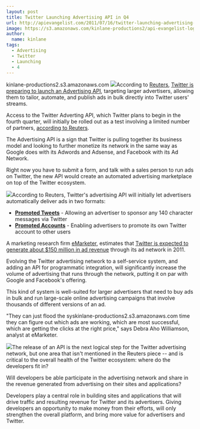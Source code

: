 ```yaml
---
layout: post
title: Twitter Launching Advertising API in Q4
url: http://apievangelist.com/2011/07/16/twitter-launching-advertising-api-in-q4/
image: https://s3.amazonaws.com/kinlane-productions2/api-evangelist-logos/api-evangelist-butterfly-vertical.png
author:
  name: kinlane
tags:
  - Advertising
  - Twitter
  - Launching
  - 4
---
```

kinlane-productions2.s3.amazonaws.com ![](http://kinlane-productions.s3.amazonaws.com/api-evangelist/twitter/Twitter-Logo.jpg)According to [Reuters](http://www.reuters.com "Reuters"), [Twitter is preparing to launch an Advertising API](http://www.reuters.com/article/2011/07/13/twitter-idUSN1E76C1Y920110713 "Twitter is preparing to launching an Advertising API"), targeting larger advertisers, allowing them to tailor, automate, and publish ads in bulk directly into Twitter users' streams.

Access to the Twitter Adverting API, which Twitter plans to begin in the fourth quarter, will initially be rolled out as a test involving a limited number of partners, [according to Reuters](http://www.reuters.com/article/2011/07/13/twitter-idUSN1E76C1Y920110713 "according to Reuters").

The Advertising API is a sign that Twitter is pulling together its business model and looking to further monetize its network in the same way as Google does with its Adwords and Adsense, and Facebook with its Ad Network.

Right now you have to submit a form, and talk with a sales person to run ads on Twitter, the new API would create an automated advertising marketplace on top of the Twitter ecosystem.

![](http://kinlane-productions.s3.amazonaws.com/api-evangelist/twitter/Twitter-Advertising-Screenshot.png)According to Reuters, Twitter's advertising API will initially let advertisers automatically deliver ads in two formats:

*   **[Promoted Tweets](http://business.twitter.com/advertise/promoted-tweets "Promoted Tweets")** - Allowing an advertiser to sponsor any 140 character messages via Twitter
*   **[Promoted Accounts](http://business.twitter.com/advertise/promoted-accounts "Promoted Accounts")** - Enabling advertisers to promote its own Twitter account to other users

A marketing research firm [eMarketer](http://www.emarketer.com/ "eMarketer"), estimates that [Twitter is expected to generate about $150 million in ad revenue](http://www.emarketer.com/Article.aspx?R=1008192 "Twitter is expected to generate about $150 million in ad revenue") through its ad network in 2011.

Evolving the Twitter advertising network to a self-service system, and adding an API for programmatic integration, will significantly increase the volume of advertising that runs through the network, putting it on par with Google and Facebook's offering.

This kind of system is well-suited for larger advertisers that need to buy ads in bulk and run large-scale online advertising campaigns that involve thousands of different versions of an ad.

"They can just flood the syskinlane-productions2.s3.amazonaws.com time they can figure out which ads are working, which are most successful, which are getting the clicks at the right price," says Debra Aho Williamson, analyst at eMarketer.

![](http://kinlane-productions.s3.amazonaws.com/api-evangelist/twitter/twitter-monetization.png)The release of an API is the next logical step for the Twitter advertising network, but one area that isn't mentioned in the Reuters piece -- and is critical to the overall health of the Twitter ecosystem: where do the developers fit in?

Will developers be able participate in the advertising network and share in the revenue generated from advertising on their sites and applications?

Developers play a central role in building sites and applications that will drive traffic and resulting revenue for Twitter and its advertisers. Giving developers an opportunity to make money from their efforts, will only strengthen the overall platform, and bring more value for advertisers and Twitter.